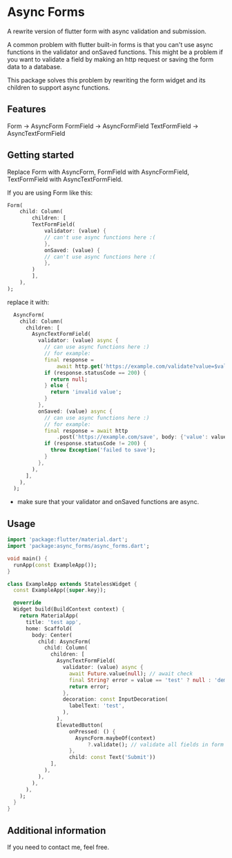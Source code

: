 # Async Forms

A rewrite version of flutter form with async validation and submission.

A common problem with flutter built-in forms is that you can't use async functions in the validator and onSaved functions.
This might be a problem if you want to validate a field by making an http request or saving the form data to a database.

This package solves this problem by rewriting the form widget and its children to support async functions.

## Features

Form -> AsyncForm
FormField -> AsyncFormField
TextFormField -> AsyncTextFormField

## Getting started

Replace Form with AsyncForm, FormField with AsyncFormField, TextFormField with AsyncTextFormField.

If you are using Form like this:

```dart
Form(
    child: Column(
        children: [
        TextFormField(
            validator: (value) {
            // can't use async functions here :(
            },
            onSaved: (value) {
            // can't use async functions here :(
            },
        )
        ],
    ),
);
```

replace it with:

```dart
  AsyncForm(
    child: Column(
      children: [
        AsyncTextFormField(
          validator: (value) async {
            // can use async functions here :)
            // for example:
            final response =
                await http.get('https://example.com/validate?value=$value');
            if (response.statusCode == 200) {
              return null;
            } else {
              return 'invalid value';
            }
          },
          onSaved: (value) async {
            // can use async functions here :)
            // for example:
            final response = await http
                .post('https://example.com/save', body: {'value': value});
            if (response.statusCode != 200) {
              throw Exception('failed to save');
            }
          },
        ),
      ],
    ),
  );
```

* make sure that your validator and onSaved functions are async.

## Usage

```dart
import 'package:flutter/material.dart';
import 'package:async_forms/async_forms.dart';

void main() {
  runApp(const ExampleApp());
}

class ExampleApp extends StatelessWidget {
  const ExampleApp({super.key});

  @override
  Widget build(BuildContext context) {
    return MaterialApp(
      title: 'test app',
      home: Scaffold(
        body: Center(
          child: AsyncForm(
            child: Column(
              children: [
                AsyncTextFormField(
                  validator: (value) async {
                    await Future.value(null); // await check
                    final String? error = value == 'test' ? null : 'demo error';
                    return error;
                  },
                  decoration: const InputDecoration(
                    labelText: 'test',
                  ),
                ),
                ElevatedButton(
                    onPressed: () {
                      AsyncForm.maybeOf(context)
                          ?.validate(); // validate all fields in form
                    },
                    child: const Text('Submit'))
              ],
            ),
          ),
        ),
      ),
    );
  }
}

```

## Additional information

If you need to contact me, feel free.
